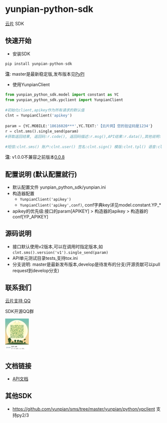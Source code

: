 yunpian-python-sdk
================================
[云片](https://www.yunpian.com/) SDK

## 快速开始

- 安装SDK
```python
pip install yunpian-python-sdk
```
**注**: master是最新稳定版,发布版本见[PyPI](https://pypi.python.org/pypi)

- 使用YunpianClient
```python
from yunpian_python_sdk.model import constant as YC
from yunpian_python_sdk.ypclient import YunpianClient

#初始化client,apikey作为所有请求的默认值
clnt = YunpianClient('apikey')

param = {YC.MOBILE:'18616020***',YC.TEXT:'【云片网】您的验证码是1234'}
r = clnt.sms().single_send(param)
#获取返回结果, 返回码:r.code(), 返回码描述:r.msg(),API结果:r.data(),其他说明:r.detail(),调用异常:r.exception()

#短信:clnt.sms() 账户:clnt.user() 签名:clnt.sign() 模版:clnt.tpl() 语音:clnt.voice() 流量:clnt.flow()
```
**注**: v1.0.0不兼容之前版本[0.0.8](https://github.com/yunpian/yunpian-python-sdk/releases/tag/0.0.8)

## 配置说明 (默认配置就行)
- 默认配置文件 yunpian_python_sdk/yunpian.ini
- 构造器配置
    - `YunpianClient('apikey')`
    - `YunpianClient('apikey',conf)`, conf字典key详见model.constant.YP_*
- apikey的优先级:接口的param[APIKEY] > 构造器的apikey > 构造器的conf[YP_APIKEY]

## 源码说明
- 接口默认使用v2版本,可以在调用时指定版本,如`clnt.sms().version('v1').single_send(param)`
- API单元测试目录tests,支持tox.ini
- 分支说明: master是最新发布版本,develop是待发布的分支(开源贡献可以pull request到develop分支)

## 联系我们
[云片支持 QQ](https://static.meiqia.com/dist/standalone.html?eid=30951&groupid=0d20ab23ab4702939552b3f81978012f&metadata={"name":"github"})

SDK开源QQ群

<img src="docs/sdk_qq.jpeg" width="15%" alt="SDK开源QQ群"/>

## 文档链接
- [API文档](https://www.yunpian.com/api2.0/guide.html)

## 其他SDK
- https://github.com/yunpian/sms/tree/master/yunpian/python/ypclient 支持py2/3